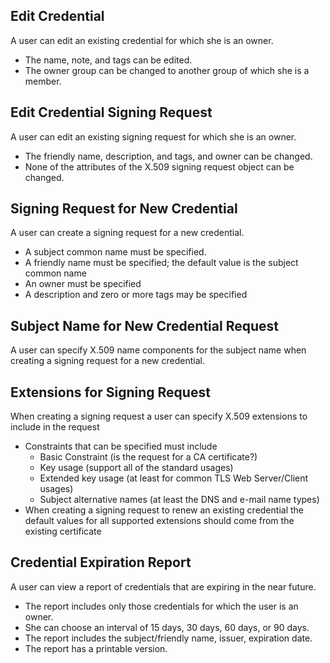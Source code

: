 Edit Credential
---------------

A user can edit an existing credential for which she is an owner.

* The name, note, and tags can be edited.
* The owner group can be changed to another group of which she is a member.


Edit Credential Signing Request
-------------------------------

A user can edit an existing signing request for which she is an owner.

* The friendly name, description, and tags, and owner can be changed.
* None of the attributes of the X.509 signing request object can be changed.


Signing Request for New Credential
----------------------------------

A user can create a signing request for a new credential.

* A subject common name must be specified.
* A friendly name must be specified; the default value is the subject common
  name
* An owner must be specified
* A description and zero or more tags may be specified


Subject Name for New Credential Request
---------------------------------------

A user can specify X.509 name components for the subject name when creating
a signing request for a new credential.


Extensions for Signing Request
------------------------------

When creating a signing request a user can specify X.509 extensions to 
include in the request

* Constraints that can be specified must include
    * Basic Constraint (is the request for a CA certificate?)
    * Key usage (support all of the standard usages)
    * Extended key usage (at least for common TLS Web Server/Client usages)
    * Subject alternative names (at least the DNS and e-mail name types)
* When creating a signing request to renew an existing credential the
  default values for all supported extensions should come from the existing
  certificate


Credential Expiration Report
----------------------------

A user can view a report of credentials that are expiring in the near future.

* The report includes only those credentials for which the user is an owner.
* She can choose an interval of 15 days, 30 days, 60 days, or 90 days.
* The report includes the subject/friendly name, issuer, expiration date.
* The report has a printable version.


  
 